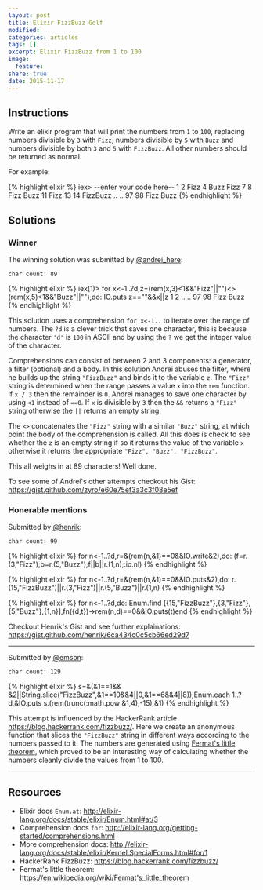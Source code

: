 ```yaml
---
layout: post
title: Elixir FizzBuzz Golf
modified:
categories: articles
tags: []
excerpt: Elixir FizzBuzz from 1 to 100
image:
  feature:
share: true
date: 2015-11-17
---
```


## Instructions

Write an elixir program that will print the numbers from `1` to `100`,
replacing numbers divisible by `3` with `Fizz`,
numbers divisible by `5` with `Buzz` and numbers divisible by both `3` and `5` with `FizzBuzz`.
All other numbers should be returned as normal.

For example:

{% highlight elixir %}
iex> --enter your code here--
1
2
Fizz
4
Buzz
Fizz
7
8
Fizz
Buzz
11
Fizz
13
14
FizzBuzz
..
..
97
98
Fizz
Buzz
{% endhighlight %}

## Solutions

### Winner

The winning solution was submitted by [@andrei_here](https://twitter.com/andrei_here):

`char count: 89`

{% highlight elixir %}
iex(1)> for x<-1..?d,z=(rem(x,3)<1&&"Fizz"||"")<>(rem(x,5)<1&&"Buzz"||""),do: IO.puts z==""&&x||z
1
2
..
..
97
98
Fizz
Buzz
{% endhighlight %}

This solution uses a comprehension `for x<-1..` to iterate over the range of numbers.
The `?d` is a clever trick that saves one character, this is because the character `'d'`
is `100` in ASCII and by using the `?` we get the integer value of the character.

Comprehensions can consist of between 2 and 3 components: a generator, a filter (optional) and a body.
In this solution Andrei abuses the filter, where he builds up the string
`"FizzBuzz"` and binds it to the variable `z`.
The `"Fizz"` string is determined when the range passes a value `x` into the
`rem` function. If `x / 3` then the remainder is `0`. Andrei manages to save one
character by using `<1` instead of `==0`. If `x` is divisible by `3` then the
`&&` returns a `"Fizz"` string otherwise the `||` returns an empty string.

The `<>` concatenates the `"Fizz"` string with a similar `"Buzz"` string, at
which point the body of the comprehension is called. All this does is check to
see whether the `z` is an empty string if so it returns the value of the
variable `x` otherwise it returns the appropriate `"Fizz", "Buzz", "FizzBuzz"`.

This all weighs in at 89 characters! Well done.

To see some of Andrei's other attempts checkout his Gist:
<https://gist.github.com/zyro/e60e75ef3a3c3f08e5ef>


### Honerable mentions

Submitted by [@henrik](https://twitter.com/henrik):

`char count: 99`

{% highlight elixir %}
for n<-1..?d,r=&(rem(n,&1)==0&&IO.write&2),do: (f=r.(3,"Fizz");b=r.(5,"Buzz");f||b||r.(1,n);:io.nl)
{% endhighlight %}

{% highlight elixir %}
for n<-1..?d,r=&(rem(n,&1)==0&&IO.puts&2),do: r.(15,"FizzBuzz")||r.(3,"Fizz")||r.(5,"Buzz")||r.(1,n)
{% endhighlight %}

{% highlight elixir %}
for n<-1..?d,do: Enum.find [{15,"FizzBuzz"},{3,"Fizz"},{5,"Buzz"},{1,n}],fn({d,t})->rem(n,d)==0&&IO.puts(t)end
{% endhighlight %}

Checkout Henrik's Gist and see further explainations:
<https://gist.github.com/henrik/6ca434c0c5cb66ed29d7>

---

Submitted by [@emson](https://twitter.com/emson):

`char count: 129`

{% highlight elixir %}
s=&(&1==1&& &2||String.slice("FizzBuzz",&1==10&&4||0,&1==6&&4||8));Enum.each 1..?d,&IO.puts s.(rem(trunc(:math.pow &1,4),-15),&1)
{% endhighlight %}


This attempt is influenced by the HackerRank article
<https://blog.hackerrank.com/fizzbuzz/>.
Here we create an anonymous function that slices the `"FizzBuzz"` string
in different ways according to the numbers passed to it. The numbers are
generated using [Fermat's little
theorem](https://en.wikipedia.org/wiki/Fermat's_little_theorem), which proved to
be an interesting way of calculating whether the numbers cleanly divide the
values from 1 to 100.

---

## Resources

* Elixir docs `Enum.at`:
  <http://elixir-lang.org/docs/stable/elixir/Enum.html#at/3>
* Comprehension docs `for`:
  <http://elixir-lang.org/getting-started/comprehensions.html>
* More comprehension docs:
  <http://elixir-lang.org/docs/stable/elixir/Kernel.SpecialForms.html#for/1>
* HackerRank FizzBuzz: <https://blog.hackerrank.com/fizzbuzz/>
* Fermat's little theorem:
  <https://en.wikipedia.org/wiki/Fermat's_little_theorem>



